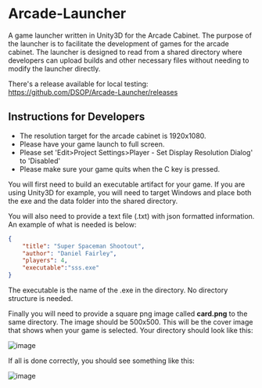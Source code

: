 Arcade-Launcher
===============

A game launcher written in Unity3D for the Arcade Cabinet.  The purpose of the launcher is to facilitate the development of games for the arcade cabinet.  The launcher is designed to read from a shared directory where developers can upload builds and other necessary files without needing to modify the launcher directly.

There's a release available for local testing: https://github.com/DSOP/Arcade-Launcher/releases

## Instructions for Developers

* The resolution target for the arcade cabinet is 1920x1080.
* Please have your game launch to full screen.
* Please set 'Edit>Project Settings>Player - Set Display Resolution Dialog' to 'Disabled'
* Please make sure your game quits when the C key is pressed.  

You will first need to build an executable artifact for your game.  If you are using Unity3D for example, you will need to target Windows and place both the exe and the data folder into the shared directory.

You will also need to provide a text file (.txt) with json formatted information.  An example of what is needed is below:

```json
{
    "title": "Super Spaceman Shootout",
    "author": "Daniel Fairley",
    "players": 4,
    "executable":"sss.exe"
}
````
The executable is the name of the .exe in the directory.  No directory structure is needed.

Finally you will need to provide a square png image called **card.png** to the same directory. The image should be 500x500. This will be the cover image that shows when your game is selected.  Your directory should look like this:

![image](http://i.imgur.com/mwYWGjN.png)

If all is done correctly, you should see something like this:

![image](http://i.imgur.com/nc5k2xF.png)
